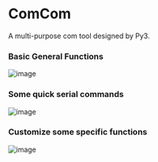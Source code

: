 # ComCom
A multi-purpose com tool designed by Py3.
### Basic General Functions
![image](https://user-images.githubusercontent.com/33688100/113285652-cc8c1800-931d-11eb-99ee-86c35104490c.png)
### Some quick serial commands
![image](https://user-images.githubusercontent.com/33688100/113285561-afefe000-931d-11eb-9f5e-4d7e1b38ecbf.png)
### Customize some specific functions
![image](https://user-images.githubusercontent.com/33688100/113285575-b716ee00-931d-11eb-9ec8-00166553e863.png)
